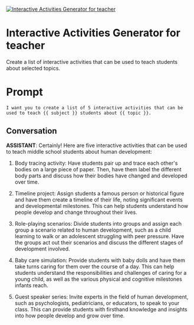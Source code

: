 
[![ Interactive Activities Generator for teacher](https://flow-prompt-covers.s3.us-west-1.amazonaws.com/icon/illustrative/illus_6.png)]()
#  Interactive Activities Generator for teacher 
Create a list of interactive activities that can be used to teach students about selected topics. 

# Prompt

```
I want you to create a list of 5 interactive activities that can be used to teach {{ subject }} students about {{ topic }}.

```

## Conversation

**ASSISTANT**: Certainly! Here are five interactive activities that can be used to teach middle school students about human development:



1. Body tracing activity: Have students pair up and trace each other's bodies on a large piece of paper. Then, have them label the different body parts and discuss how their bodies have changed and developed over time.



2. Timeline project: Assign students a famous person or historical figure and have them create a timeline of their life, noting significant events and developmental milestones. This can help students understand how people develop and change throughout their lives.



3. Role-playing scenarios: Divide students into groups and assign each group a scenario related to human development, such as a child learning to walk or an adolescent struggling with peer pressure. Have the groups act out their scenarios and discuss the different stages of development involved.



4. Baby care simulation: Provide students with baby dolls and have them take turns caring for them over the course of a day. This can help students understand the responsibilities and challenges of caring for a young child, as well as the various physical and cognitive milestones infants reach.



5. Guest speaker series: Invite experts in the field of human development, such as psychologists, pediatricians, or educators, to speak to your class. This can provide students with firsthand knowledge and insights into how people develop and grow over time.



